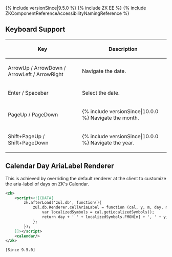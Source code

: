  {% include
versionSince\|9.5.0 %} {% include ZK EE %} {% include
ZKComponentReferenceAccessibilityNamingReference %}

## Keyboard Support

<table>
<thead>
<tr class="header">
<th><center>
<p>Key</p>
</center></th>
<th><center>
<p>Description</p>
</center></th>
</tr>
</thead>
<tbody>
<tr class="odd">
<td><p>ArrowUp / ArrowDown / ArrowLeft / ArrowRight</p></td>
<td><p>Navigate the date.</p></td>
</tr>
<tr class="even">
<td><p>Enter / Spacebar</p></td>
<td><p>Select the date.</p></td>
</tr>
<tr class="odd">
<td><p>PageUp / PageDown</p></td>
<td><p>{% include versionSince|10.0.0 %} Navigate the month.</p></td>
</tr>
<tr class="even">
<td><p>Shift+PageUp / Shift+PageDown</p></td>
<td><p>{% include versionSince|10.0.0 %} Navigate the year.</p></td>
</tr>
</tbody>
</table>

## Calendar Day AriaLabel Renderer

This is achieved by overriding the default renderer at the client to
customize the aria-label of days on ZK's Calendar.

``` xml
<zk>
    <script><![CDATA[
        zk.afterLoad('zul.db', function(){
            zul.db.Renderer.cellAriaLabel = function (cal, y, m, day, monthofs, dayofweek) {
                var localizedSymbols = cal.getLocalizedSymbols();
                return day + ' ' + localizedSymbols.FMON[m] + ', ' + y; // dd MMMM, yyyy
            };
        });
    ]]></script>
    <calendar/>
</zk>
```

`[Since 9.5.0]`
